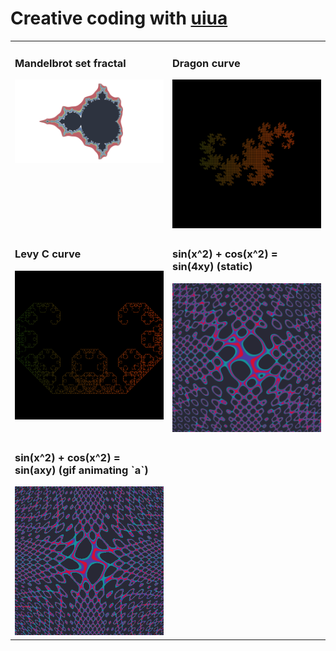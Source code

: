 # Creative coding with [uiua](https://www.uiua.org/)

<table>
  <tr>
    <td width="50%" valign="top">
      <h3>Mandelbrot set fractal</h3>
      <a href="1-mandelbrot/main.ua"><img src="1-mandelbrot/output-1080.png" /></a>
    </td>
    <td width="50%" valign="top">
      <h3>Dragon curve</h3>
      <a href="2-dragon/main.ua"><img src="2-dragon/output-12.png" /></a>
    </td>
  </tr>

  <tr>
    <td width="50%" valign="top">
      <h3>Levy C curve</h3>
      <a href="3-levy-c-curve/main.ua"><img src="3-levy-c-curve/output-10.png" /></a>
    </td>
    <td width="50%" valign="top">
      <h3>sin(x^2) + cos(x^2) = sin(4xy) (static)</h3>
      <a href="4-im-a-sinner/main.ua">
        <img src="4-im-a-sinner/output-1000.png" />
      </a>
    </td>
  </tr>

  <tr>
    <td width="50%" valign="top">
      <h3>sin(x^2) + cos(x^2) = sin(axy) (gif animating `a`)</h3>
      <a href="4-im-a-sinner/main.ua">
        <img src="4-im-a-sinner/output-400.gif?raw=true" />
      </a>
    </td>
    <td width="50%" valign="top"></td>
  </tr>
</table>

